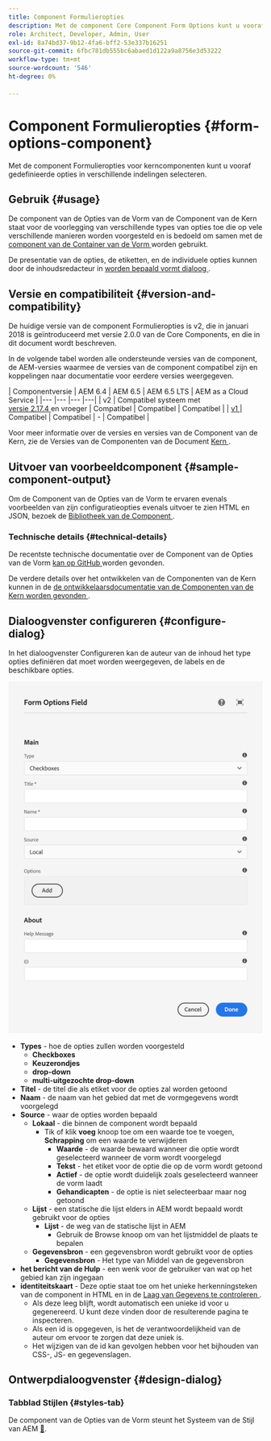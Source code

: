 ```yaml
---
title: Component Formulieropties
description: Met de component Core Component Form Options kunt u vooraf gedefinieerde opties in verschillende indelingen selecteren.
role: Architect, Developer, Admin, User
exl-id: 8a74bd37-9b12-4fa6-bff2-53e337b16251
source-git-commit: 6fbc781db555bc6abaed1d122a9a8756e3d53222
workflow-type: tm+mt
source-wordcount: '546'
ht-degree: 0%

---
```


# Component Formulieropties {#form-options-component}

Met de component Formulieropties voor kerncomponenten kunt u vooraf gedefinieerde opties in verschillende indelingen selecteren.

## Gebruik {#usage}

De component van de Opties van de Vorm van de Component van de Kern staat voor de voorlegging van verschillende types van opties toe die op vele verschillende manieren worden voorgesteld en is bedoeld om samen met de [ component van de Container van de Vorm ](form-container.md) worden gebruikt.

De presentatie van de opties, de etiketten, en de individuele opties kunnen door de inhoudsredacteur in [ worden bepaald vormt dialoog ](#configure-dialog).

## Versie en compatibiliteit {#version-and-compatibility}

De huidige versie van de component Formulieropties is v2, die in januari 2018 is geïntroduceerd met versie 2.0.0 van de Core Components, en die in dit document wordt beschreven.

In de volgende tabel worden alle ondersteunde versies van de component, de AEM-versies waarmee de versies van de component compatibel zijn en koppelingen naar documentatie voor eerdere versies weergegeven.

| Componentversie | AEM 6.4 | AEM 6.5 | AEM 6.5 LTS | AEM as a Cloud Service |
|--- |--- |--- |---|
| v2 | Compatibel systeem met <br>[ versie 2.17.4 ](/help/versions.md) en vroeger | Compatibel | Compatibel | Compatibel |
| [ v1 ](/help/components/v1/form-options-v1.md) | Compatibel | Compatibel | - | Compatibel |

Voor meer informatie over de versies en versies van de Component van de Kern, zie de Versies van de Componenten van de Document [ Kern ](/help/versions.md).

## Uitvoer van voorbeeldcomponent {#sample-component-output}

Om de Component van de Opties van de Vorm te ervaren evenals voorbeelden van zijn configuratieopties evenals uitvoer te zien HTML en JSON, bezoek de [ Bibliotheek van de Component ](https://adobe.com/go/aem_cmp_library_form_options).

### Technische details {#technical-details}

De recentste technische documentatie over de Component van de Opties van de Vorm [ kan op GitHub ](https://adobe.com/go/aem_cmp_tech_form_options_v2) worden gevonden.

De verdere details over het ontwikkelen van de Componenten van de Kern kunnen in de [ de ontwikkelaarsdocumentatie van de Componenten van de Kern worden gevonden ](/help/developing/overview.md).

## Dialoogvenster configureren {#configure-dialog}

In het dialoogvenster Configureren kan de auteur van de inhoud het type opties definiëren dat moet worden weergegeven, de labels en de beschikbare opties.

![ de bewerkingsdialoog van de Component van de Opties van de Vorm ](/help/assets/form-options-edit.png)

* **Types** - hoe de opties zullen worden voorgesteld
   * **Checkboxes**
   * **Keuzerondjes**
   * **drop-down**
   * **multi-uitgezochte drop-down**
* **Titel** - de titel die als etiket voor de opties zal worden getoond
* **Naam** - de naam van het gebied dat met de vormgegevens wordt voorgelegd
* **Source** - waar de opties worden bepaald
   * **Lokaal** - die binnen de component wordt bepaald
      * Tik of klik **voeg** knoop toe om een waarde toe te voegen, **Schrapping** om een waarde te verwijderen
         * **Waarde** - de waarde bewaard wanneer die optie wordt geselecteerd wanneer de vorm wordt voorgelegd
         * **Tekst** - het etiket voor de optie die op de vorm wordt getoond
         * **Actief** - de optie wordt duidelijk zoals geselecteerd wanneer de vorm laadt
         * **Gehandicapten** - de optie is niet selecteerbaar maar nog getoond
   * **Lijst** - een statische die lijst elders in AEM wordt bepaald wordt gebruikt voor de opties
      * **Lijst** - de weg van de statische lijst in AEM
         * Gebruik de Browse knoop om van het lijstmiddel de plaats te bepalen
   * **Gegevensbron** - een gegevensbron wordt gebruikt voor de opties
      * **Gegevensbron** - Het type van Middel van de gegevensbron
* **het bericht van de Hulp** - een wenk voor de gebruiker van wat op het gebied kan zijn ingegaan
* **identiteitskaart** - Deze optie staat toe om het unieke herkenningsteken van de component in HTML en in de [ Laag van Gegevens te controleren ](/help/developing/data-layer/overview.md).
   * Als deze leeg blijft, wordt automatisch een unieke id voor u gegenereerd. U kunt deze vinden door de resulterende pagina te inspecteren.
   * Als een id is opgegeven, is het de verantwoordelijkheid van de auteur om ervoor te zorgen dat deze uniek is.
   * Het wijzigen van de id kan gevolgen hebben voor het bijhouden van CSS-, JS- en gegevenslagen.

## Ontwerpdialoogvenster {#design-dialog}

### Tabblad Stijlen {#styles-tab}

De component van de Opties van de Vorm steunt het Systeem van de Stijl van AEM [&#128279;](/help/get-started/authoring.md#component-styling).
